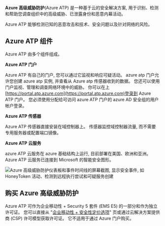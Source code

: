**Azure 高级威胁防护**(Azure ATP) 是一种基于云的安全解决方案, 用于识别、检测和帮助您调查组织中的高级威胁、已泄露身份和恶意内幕活动。

Azure ATP 能够检测已知的恶意攻击和技术、安全问题以及针对网络的风险。

## <a name="azure-atp-components"></a>Azure ATP 组件

Azure ATP 由多个组件组成。

**Azure ATP 门户** 

Azure ATP 有自己的门户, 您可以通过它监视和响应可疑活动。 azure atp 门户允许您创建 azure atp 实例, 并查看从 Azure atp 传感器收到的数据。 您还可以使用门户监视、管理和调查网络环境中的威胁。 你可以在上[https://portal.atp.azure.com](https://portal.atp.azure.com)登录到 Azure ATP 门户。 您必须使用分配给可访问 azure ATP 门户的 azure AD 安全组的用户帐户登录。

**Azure ATP 传感器** 

Azure ATP 传感器直接安装在域控制器上。 传感器监控域控制器流量, 而不需要专用服务器或配置端口镜像。

**Azure ATP 云服务** 

azure ATP 云服务在 azure 基础结构上运行, 目前部署在美国、欧洲和亚洲。 Azure ATP 云服务已连接到 Microsoft 的智能安全图形。

![Azure 高级威胁防护仪表板和事件时间线的屏幕截图, 显示安全事件, 如 HoneyToken 活动、检测到远程执行尝试和可疑服务创建](../media/7-atp-sa-timeline.png)

## <a name="purchasing-azure-advanced-threat-protection"></a>购买 Azure 高级威胁防护

Azure ATP 可作为企业移动性 + Security 5 套件 (EMS E5) 的一部分和作为独立许可证。 您可以直接从 "[企业移动性 + 安全性定价选项](https://www.microsoft.com/cloud-platform/enterprise-mobility-security-pricing)" 页或通过云解决方案提供商 (CSP) 许可模型获取许可证。 它不适用于通过 Azure 门户购买。